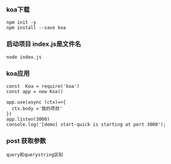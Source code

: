 ### koa下载
```
npm init -y
npm install --save koa
```
### 启动项目  index.js是文件名
```
node index.js
```

### koa应用
```
const  Koa = require('koa')
const app = new Koa()

app.use(async (ctx)=>{
  ctx.body ='我的项目'
})
app.listen(3000)
console.log('[demo] start-quick is starting at port 3000');
```
### post 获取参数
```
query和querystring区别

```